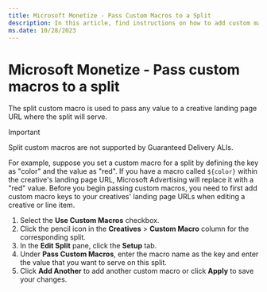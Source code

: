 ```yaml
---
title: Microsoft Monetize - Pass Custom Macros to a Split
description: In this article, find instructions on how to add custom macros to a split.
ms.date: 10/28/2023
---
```


# Microsoft Monetize - Pass custom macros to a split

The split custom macro is used to pass any value to a creative landing page URL where the split will serve.

> [!IMPORTANT]
> Split custom macros are not supported by Guaranteed Delivery ALIs.

For example, suppose you set a custom macro for a split by defining the key as "color" and the value as "red". If you have a macro called `${color}` within the creative's landing page URL, Microsoft Advertising will replace it with a "red" value. Before you begin passing custom macros, you need to first add custom macro keys to your creatives' landing page URLs when editing a creative or line item.

1. Select the **Use Custom Macros** checkbox.
1. Click the pencil icon in the **Creatives** > **Custom Macro** column for the corresponding split.
1. In the **Edit Split** pane, click the **Setup** tab.
1. Under **Pass Custom Macros**, enter the macro name as the key and enter the value that you want to serve on this split.
1. Click **Add Another** to add another custom macro or click **Apply** to save your changes.
